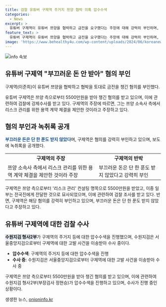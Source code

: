 ```yaml
---
title: 검찰 유튜버 구제역 주거지 쯔양 협박 의혹 압수수색
categories:
  - News
excerpt: >
  유튜버 구제역이 유튜버 쯔양을 협박하고 금전을 요구했다는 주장에 대해 강력히 부인하며, 공갈·협박한 적이 없고 돈도 받지 않았다고 주장했다. 구제역은 자진 출석 전 쯔양 측으로부터 돈을 받은 취지를 리스크 관리용으로 제안받은 거라고 설명했으며, 검찰은 압수수색과 조사에 착수했다. 녹취록에는 구제역과 전국진이 쯔양을 협박하고 금전을 요구하는 내용이 담겼고, 쯔양은 전 남자친구로부터 폭행·협박·착취를 당한 것을 고백했다.
feature_text: >
  유튜버 구제역이 유튜버 쯔양을 협박하고 금전을 요구했다는 주장에 대해 강력히 부인하며, 공갈·협박한 적이 없고 돈도 받지 않았다고 주장했다. 구제역은 자진 출석 전 쯔양 측으로부터 돈을 받은 취지를 리스크 관리용으로 제안받은 거라고 설명했으며, 검찰은 압수수색과 조사에 착수했다. 녹취록에는 구제역과 전국진이 쯔양을 협박하고 금전을 요구하는 내용이 담겼고, 쯔양은 전 남자친구로부터 폭행·협박·착취를 당한 것을 고백했다.
image: 'https://www.behealthy4u.com/wp-content/uploads/2024/06/koreanews.jpg'
---
```


<p><img src="https://www.behealthy4u.com/wp-content/uploads/2024/06/koreanews.jpg" alt="info 속보" /></p>

<h2 data-ke-size="size26">유튜버 구제역 "부끄러운 돈 안 받아" 혐의 부인</h2>

<p>구제역(이준희)이 유튜버 쯔양을 협박하고 협박을 토대로 금전을 챙긴 혐의를 부인했다.</p>

<p data-ke-size="size16">유튜버 구제역은 쯔양 측으로부터 5500만원을 받아 챙긴 혐의를 받고 있으며, 이에 관련하여 검찰에 강제수사를 받고 있다. 구제역의 주장에 따르면, 그는 쯔양 소속사 측에서 리스크 관리를 위한 용역 계약 체결을 제안한 것이라고 주장하고 있다.</p>

<h2 data-ke-size="size26">혐의 부인과 녹취록 공개</h2>

<p><b><span style="color: #1a5490;">부끄러운 돈은 단 한 푼도 받지 않았다</span></b>며, 구제역은 혐의를 강력히 부인하고 있으며, 보도에 녹취록을 공개했다.</p>

<table>
  <tr>
    <td style="text-align: center; height: 17px;"><b>구제역의 주장</b></td>
    <td style="text-align: center; height: 17px;"><b>구제역의 반박</b></td>
  </tr>
  <tr>
    <td>쯔양 소속사 측에서 리스크 관리를 위한 용역 계약 체결을 제안한 것이라 주장</td>
    <td>부끄러운 돈은 단 한 푼도 받지 않았다고 강력히 부인</td>
  </tr>
</table>

<p data-ke-size="size16">구제역은 쯔양 측으로부터 '리스크 관리' 컨설팅 명목으로 5500만원을 받았고, 이중 일부는 전국진에게 전달한 것으로 묘사되었으며, 이에 관련하여 검찰 조사를 받고 있다. 반면, 구제역은 해당 혐의를 강력히 부인하고 있으며, 부끄러운 돈은 단 한 푼도 받지 않았다고 주장하고 있다.</p>

<h2 data-ke-size="size26">유튜버 구제역에 대한 검찰 수사</h2>

<p><b><span style="background-color: #21538527;">수원지검 형사2부</span></b>가 구제역의 주거지 등에 대한 압수수색을 진행했으며, 수원지검은 서울중앙지검으로부터 구제역에 대한 고발 사건을 이송받아 수사 중이다.</p>

<ul>
  <li><b>압수수색</b>: 구제역의 주거지 등에 대한 압수수색을 진행</li>
  <li><b>수사 중</b>: 수원지검은 서울중앙지검으로부터 구제역에 대한 고발 사건을 이송받아 수사 중</li>
</ul>

<p data-ke-size="size16">구제역은 쯔양 측으로부터 5500만원을 받아 챙긴 혐의를 받고 있으며, 이에 관련하여 수원지검 형사2부(부장검사 정현승)가 압수수색을 진행하고 있으며, 수사가 진행 중인 상황이다.</p>
생생한 뉴스, <a href="https://onioninfo.kr" rel="dofollow">onioninfo.kr</a>


